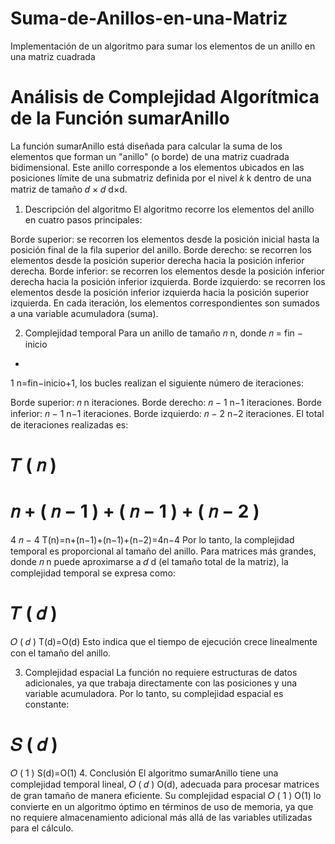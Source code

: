# Suma-de-Anillos-en-una-Matriz
Implementación de un algoritmo para sumar los elementos de un anillo en una matriz cuadrada
# Análisis de Complejidad Algorítmica de la Función sumarAnillo

La función sumarAnillo está diseñada para calcular la suma de los elementos que forman un "anillo" (o borde) de una matriz cuadrada bidimensional. Este anillo corresponde a los elementos ubicados en las posiciones límite de una submatriz definida por el nivel 
𝑘
k dentro de una matriz de tamaño 
𝑑
×
𝑑
d×d.

1. Descripción del algoritmo
El algoritmo recorre los elementos del anillo en cuatro pasos principales:

Borde superior: se recorren los elementos desde la posición inicial hasta la posición final de la fila superior del anillo.
Borde derecho: se recorren los elementos desde la posición superior derecha hacia la posición inferior derecha.
Borde inferior: se recorren los elementos desde la posición inferior derecha hacia la posición inferior izquierda.
Borde izquierdo: se recorren los elementos desde la posición inferior izquierda hacia la posición superior izquierda.
En cada iteración, los elementos correspondientes son sumados a una variable acumuladora (suma).

2. Complejidad temporal
Para un anillo de tamaño 
𝑛
n, donde 
𝑛
=
fin
−
inicio
+
1
n=fin−inicio+1, los bucles realizan el siguiente número de iteraciones:

Borde superior: 
𝑛
n iteraciones.
Borde derecho: 
𝑛
−
1
n−1 iteraciones.
Borde inferior: 
𝑛
−
1
n−1 iteraciones.
Borde izquierdo: 
𝑛
−
2
n−2 iteraciones.
El total de iteraciones realizadas es:

𝑇
(
𝑛
)
=
𝑛
+
(
𝑛
−
1
)
+
(
𝑛
−
1
)
+
(
𝑛
−
2
)
=
4
𝑛
−
4
T(n)=n+(n−1)+(n−1)+(n−2)=4n−4
Por lo tanto, la complejidad temporal es proporcional al tamaño del anillo. Para matrices más grandes, donde 
𝑛
n puede aproximarse a 
𝑑
d (el tamaño total de la matriz), la complejidad temporal se expresa como:

𝑇
(
𝑑
)
=
𝑂
(
𝑑
)
T(d)=O(d)
Esto indica que el tiempo de ejecución crece linealmente con el tamaño del anillo.

3. Complejidad espacial
La función no requiere estructuras de datos adicionales, ya que trabaja directamente con las posiciones y una variable acumuladora. Por lo tanto, su complejidad espacial es constante:

𝑆
(
𝑑
)
=
𝑂
(
1
)
S(d)=O(1)
4. Conclusión
El algoritmo sumarAnillo tiene una complejidad temporal lineal, 
𝑂
(
𝑑
)
O(d), adecuada para procesar matrices de gran tamaño de manera eficiente. Su complejidad espacial 
𝑂
(
1
)
O(1) lo convierte en un algoritmo óptimo en términos de uso de memoria, ya que no requiere almacenamiento adicional más allá de las variables utilizadas para el cálculo.
